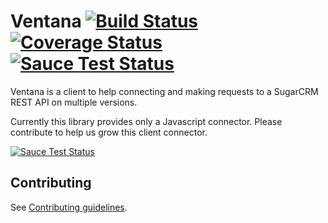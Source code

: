 # Ventana [![Build Status](https://travis-ci.org/sugarcrm/ventana.svg?branch=master)](https://travis-ci.org/sugarcrm/ventana) [![Coverage Status](https://coveralls.io/repos/github/sugarcrm/ventana/badge.svg?branch=master)](https://coveralls.io/github/sugarcrm/ventana?branch=master) [![Sauce Test Status](https://saucelabs.com/buildstatus/hackers-sugarcrm)](https://saucelabs.com/u/hackers-sugarcrm)

Ventana is a client to help connecting and making requests to a SugarCRM REST
API on multiple versions.

Currently this library provides only a Javascript connector. Please contribute
to help us grow this client connector.

[![Sauce Test Status](https://saucelabs.com/browser-matrix/hackers-sugarcrm.svg)](https://saucelabs.com/u/hackers-sugarcrm)

## Contributing

See [Contributing guidelines](CONTRIBUTING.md).
